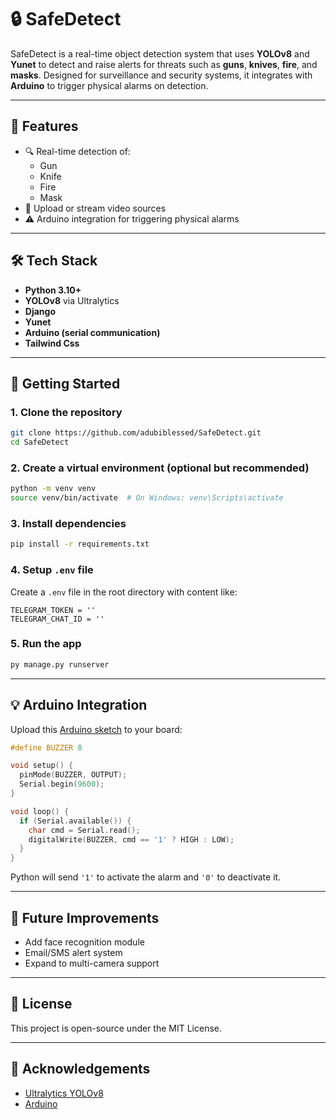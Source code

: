 
# 🔒 SafeDetect

SafeDetect is a real-time object detection system that uses **YOLOv8** and **Yunet** to detect and raise alerts for threats such as **guns**, **knives**, **fire**, and **masks**. Designed for surveillance and security systems, it integrates with **Arduino** to trigger physical alarms on detection.

---

## 📌 Features

- 🔍 Real-time detection of:
  - Gun
  - Knife
  - Fire
  - Mask
- 📸 Upload or stream video sources
- ⚠️ Arduino integration for triggering physical alarms

---

## 🛠️ Tech Stack

- **Python 3.10+**
- **YOLOv8** via Ultralytics
- **Django**
- **Yunet**
- **Arduino (serial communication)**
- **Tailwind Css**  

---

## 🚀 Getting Started

### 1. Clone the repository

```bash
git clone https://github.com/adubiblessed/SafeDetect.git
cd SafeDetect
```

### 2. Create a virtual environment (optional but recommended)

```bash
python -m venv venv
source venv/bin/activate  # On Windows: venv\Scripts\activate
```

### 3. Install dependencies

```bash
pip install -r requirements.txt
```

### 4. Setup `.env` file

Create a `.env` file in the root directory with content like:

```env
TELEGRAM_TOKEN = ''
TELEGRAM_CHAT_ID = ''
```

### 5. Run the app

```bash
py manage.py runserver
```

---

## 💡 Arduino Integration

Upload this [Arduino sketch](arduino/alarm.ino) to your board:

```cpp
#define BUZZER 8

void setup() {
  pinMode(BUZZER, OUTPUT);
  Serial.begin(9600);
}

void loop() {
  if (Serial.available()) {
    char cmd = Serial.read();
    digitalWrite(BUZZER, cmd == '1' ? HIGH : LOW);
  }
}
```

Python will send `'1'` to activate the alarm and `'0'` to deactivate it.

---


## 🧠 Future Improvements

- Add face recognition module
- Email/SMS alert system
- Expand to multi-camera support

---

## 📜 License

This project is open-source under the MIT License.

---

## 🙌 Acknowledgements

- [Ultralytics YOLOv8](https://github.com/ultralytics/ultralytics)
- [Arduino](https://www.arduino.cc/)
